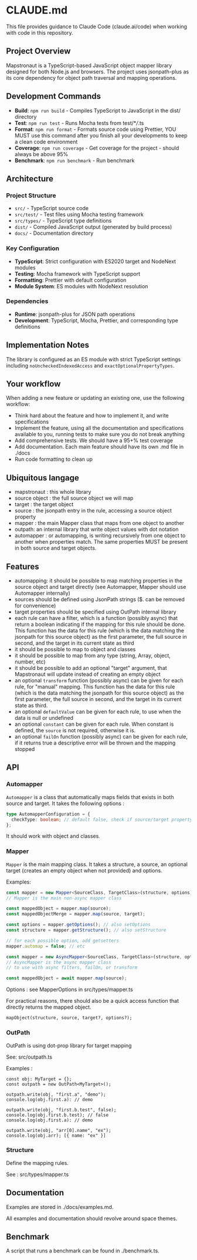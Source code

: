 # CLAUDE.md

This file provides guidance to Claude Code (claude.ai/code) when working with code in this repository.

## Project Overview

Mapstronaut is a TypeScript-based JavaScript object mapper library designed for both Node.js and browsers. The project
uses jsonpath-plus as its core dependency for object path traversal and mapping operations.

## Development Commands

- **Build**: `npm run build` - Compiles TypeScript to JavaScript in the dist/ directory
- **Test**: `npm run test` - Runs Mocha tests from test/\*_/_.ts
- **Format**: `npm run format` - Formats source code using Prettier, YOU MUST use this command after you finish all your
  developments to keep a clean code environment
- **Coverage**: `npm run coverage` - Get coverage for the project - should always be above 95%
- **Benchmark**: `npm run benchmark` - Run benchmark

## Architecture

### Project Structure

- `src/` - TypeScript source code
- `src/test/` - Test files using Mocha testing framework
- `src/types/` - TypeScript type definitions
- `dist/` - Compiled JavaScript output (generated by build process)
- `docs/` - Documentation directory

### Key Configuration

- **TypeScript**: Strict configuration with ES2020 target and NodeNext modules
- **Testing**: Mocha framework with TypeScript support
- **Formatting**: Prettier with default configuration
- **Module System**: ES modules with NodeNext resolution

### Dependencies

- **Runtime**: jsonpath-plus for JSON path operations
- **Development**: TypeScript, Mocha, Prettier, and corresponding type definitions

## Implementation Notes

The library is configured as an ES module with strict TypeScript settings including `noUncheckedIndexedAccess` and
`exactOptionalPropertyTypes`.

## Your workflow

When adding a new feature or updating an existing one, use the following workflow:

- Think hard about the feature and how to implement it, and write specifications
- Implement the feature, using all the documentation and specifications available to you, running tests to make sure you
  do not break anything
- Add comprehensive tests. We should have a 95+% test coverage
- Add documentation. Each main feature should have its own .md file in ./docs
- Run code formatting to clean up

## Ubiquitous langage

- mapstronaut : this whole library
- source object : the full source object we will map
- target : the target object
- source : the jsonpath entry in the rule, accessing a source object property
- mapper : the main Mapper class that maps from one object to another
- outpath: an internal library that write object values with dot notation
- automapper : or automapping, is writing recursively from one object to another when properties match. The same properties MUST be present in both source and target objects.

## Features

- automapping: it should be possible to map matching properties in the source object and target directly (see Automapper, Mapper should use Automapper internally)
- sources should be defined using JsonPath strings ($. can be removed for convenience)
- target properties should be specified using OutPath internal library
- each rule can have a filter, which is a function (possibly async) that return a boolean indicating if the mapping for this rule should be done. This function has the data for this rule (which is the data matching the jsonpath for this source object) as the first parameter, the full source in second, and the target in its current state as third
- it should be possible to map to object and classes
- it should be possible to map from any type (string, Array, object, number, etc)
- it should be possible to add an optional "target" argument, that Mapstronaut will update instead of creating an empty object
- an optional `transform` function (possibly async) can be given for each rule, for "manual" mapping. This function has the data for this rule (which is the data matching the jsonpath for this source object) as the first parameter, the full source in second, and the target in its current state as third.
- an optional `defaultValue` can be given for each rule, to use when the data is null or undefined
- an optional `constant` can be given for each rule. When constant is defined, the `source` is not required, otherwise it is.
- an optional `failOn` function (possibly async) can be given for each rule, if it returns true a descriptive error will be thrown and the mapping stopped

## API

### Automapper

`Automapper` is a class that automatically maps fields that exists in both source and target. It takes the following options :

```ts
type AutomapperConfiguration = {
  checkType: boolean; // default false, check if source/target property type matches
};
```

It should work with object and classes.

### Mapper

`Mapper` is the main mapping class. It takes a structure, a source, an optional target (creates an empty object when not provided) and options.



Examples:

```ts
const mapper = new Mapper<SourceClass, TargetClass>(structure, options);
// Mapper is the main non-async mapper class

const mappedObject = mapper.map(source);
const mappedObjectMerge = mapper.map(source, target);

const options = mapper.getOptions(); // also setOptions
const structure = mapper.getStructure(); // also setStructure

// for each possible option, add getsetters
mapper.automap = false; // etc
```

```ts
const mapper = new AsyncMapper<SourceClass, TargetClass>(structure, options);
// AsyncMapper is the async mapper class
// to use with async filters, failOn, or transform

const mappedObject = await mapper.map(source);
```

Options : see MapperOptions in src/types/mapper.ts 

For practical reasons, there should also be a quick access function that directly returns the mapped object.

```
mapObject(structure, source, target?, options?);
```

### OutPath

OutPath is using dot-prop library for target mapping

See: src/outpath.ts

Examples :

```
const obj: MyTarget = {};
const outpath = new OutPath<MyTarget>();

outpath.write(obj, "first.a", "demo");
console.log(obj.first.a): // demo

outpath.write(obj, "first.b.test", false);
console.log(obj.first.b.test); // false
console.log(obj.first.a): // demo

outpath.write(obj, "arr[0].name", "ex");
console.log(obj.arr); [{ name: "ex" }]
```

### Structure

Define the mapping rules.

See : src/types/mapper.ts

## Documentation

Examples are stored in ./docs/examples.md.

All examples and documentation should revolve around space themes.

## Benchmark

A script that runs a benchmark can be found in ./benchmark.ts.